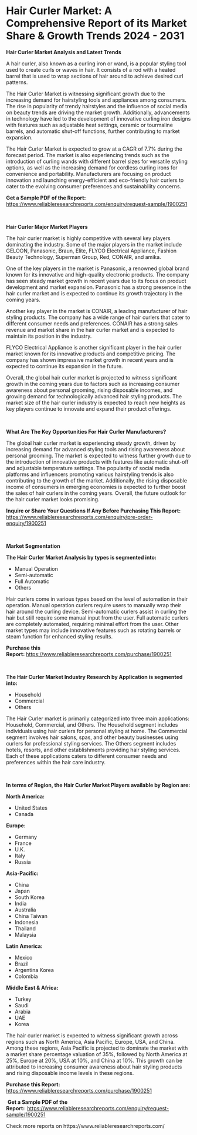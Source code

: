 <p><h1>Hair Curler Market: A Comprehensive Report of its Market Share & Growth Trends 2024 - 2031</h1></p><p><strong>Hair Curler Market Analysis and Latest Trends</strong></p>
<p><p>A hair curler, also known as a curling iron or wand, is a popular styling tool used to create curls or waves in hair. It consists of a rod with a heated barrel that is used to wrap sections of hair around to achieve desired curl patterns.</p><p>The Hair Curler Market is witnessing significant growth due to the increasing demand for hairstyling tools and appliances among consumers. The rise in popularity of trendy hairstyles and the influence of social media on beauty trends are driving the market growth. Additionally, advancements in technology have led to the development of innovative curling iron designs with features such as adjustable heat settings, ceramic or tourmaline barrels, and automatic shut-off functions, further contributing to market expansion.</p><p>The Hair Curler Market is expected to grow at a CAGR of 7.7% during the forecast period. The market is also experiencing trends such as the introduction of curling wands with different barrel sizes for versatile styling options, as well as the increasing demand for cordless curling irons for convenience and portability. Manufacturers are focusing on product innovation and launching energy-efficient and eco-friendly hair curlers to cater to the evolving consumer preferences and sustainability concerns.</p></p>
<p><strong>Get a Sample PDF of the Report:&nbsp;</strong> <a href="https://www.reliableresearchreports.com/enquiry/request-sample/1900251">https://www.reliableresearchreports.com/enquiry/request-sample/1900251</a></p>
<p>&nbsp;</p>
<p><strong>Hair Curler Major Market Players</strong></p>
<p><p>The hair curler market is highly competitive with several key players dominating the industry. Some of the major players in the market include GELOON, Panasonic, Braun, Elite, FLYCO Electrical Appliance, Fashion Beauty Technology, Superman Group, Red, CONAIR, and amika.</p><p>One of the key players in the market is Panasonic, a renowned global brand known for its innovative and high-quality electronic products. The company has seen steady market growth in recent years due to its focus on product development and market expansion. Panasonic has a strong presence in the hair curler market and is expected to continue its growth trajectory in the coming years.</p><p>Another key player in the market is CONAIR, a leading manufacturer of hair styling products. The company has a wide range of hair curlers that cater to different consumer needs and preferences. CONAIR has a strong sales revenue and market share in the hair curler market and is expected to maintain its position in the industry.</p><p>FLYCO Electrical Appliance is another significant player in the hair curler market known for its innovative products and competitive pricing. The company has shown impressive market growth in recent years and is expected to continue its expansion in the future.</p><p>Overall, the global hair curler market is projected to witness significant growth in the coming years due to factors such as increasing consumer awareness about personal grooming, rising disposable incomes, and growing demand for technologically advanced hair styling products. The market size of the hair curler industry is expected to reach new heights as key players continue to innovate and expand their product offerings.</p></p>
<p>&nbsp;</p>
<p><strong>What Are The Key Opportunities For Hair Curler Manufacturers?</strong></p>
<p><p>The global hair curler market is experiencing steady growth, driven by increasing demand for advanced styling tools and rising awareness about personal grooming. The market is expected to witness further growth due to the introduction of innovative products with features like automatic shut-off and adjustable temperature settings. The popularity of social media platforms and influencers promoting various hairstyling trends is also contributing to the growth of the market. Additionally, the rising disposable income of consumers in emerging economies is expected to further boost the sales of hair curlers in the coming years. Overall, the future outlook for the hair curler market looks promising.</p></p>
<p><strong>Inquire or Share Your Questions If Any Before Purchasing This Report:</strong> <a href="https://www.reliableresearchreports.com/enquiry/pre-order-enquiry/1900251">https://www.reliableresearchreports.com/enquiry/pre-order-enquiry/1900251</a></p>
<p>&nbsp;</p>
<p><strong>Market Segmentation</strong></p>
<p><strong>The Hair Curler Market Analysis by types is segmented into:</strong></p>
<p><ul><li>Manual Operation</li><li>Semi-automatic</li><li>Full Automatic</li><li>Others</li></ul></p>
<p><p>Hair curlers come in various types based on the level of automation in their operation. Manual operation curlers require users to manually wrap their hair around the curling device. Semi-automatic curlers assist in curling the hair but still require some manual input from the user. Full automatic curlers are completely automated, requiring minimal effort from the user. Other market types may include innovative features such as rotating barrels or steam function for enhanced styling results.</p></p>
<p><strong>Purchase this Report:&nbsp;</strong><a href="https://www.reliableresearchreports.com/purchase/1900251">https://www.reliableresearchreports.com/purchase/1900251</a></p>
<p>&nbsp;</p>
<p><strong>The Hair Curler Market Industry Research by Application is segmented into:</strong></p>
<p><ul><li>Household</li><li>Commercial</li><li>Others</li></ul></p>
<p><p>The Hair Curler market is primarily categorized into three main applications: Household, Commercial, and Others. The Household segment includes individuals using hair curlers for personal styling at home. The Commercial segment involves hair salons, spas, and other beauty businesses using curlers for professional styling services. The Others segment includes hotels, resorts, and other establishments providing hair styling services. Each of these applications caters to different consumer needs and preferences within the hair care industry.</p></p>
<p>&nbsp;</p>
<p><strong>In terms of Region, the Hair Curler Market Players available by Region are:</strong></p>
<p>
    <p> <strong> North America: </strong>
        <ul>
            <li>United States</li>
            <li>Canada</li>
        </ul>
        </p> 
    <p> <strong> Europe: </strong>
        <ul>
            <li>Germany</li>
            <li>France</li>
            <li>U.K.</li>
            <li>Italy</li>
            <li>Russia</li>
        </ul>
        </p> 
    <p> <strong> Asia-Pacific: </strong>
        <ul>
            <li>China</li>
            <li>Japan</li>
            <li>South Korea</li>
            <li>India</li>
            <li>Australia</li>
            <li>China Taiwan</li>
            <li>Indonesia</li>
            <li>Thailand</li>
            <li>Malaysia</li>
        </ul>
        </p> 
    <p> <strong> Latin America: </strong>
        <ul>
            <li>Mexico</li>
            <li>Brazil</li>
            <li>Argentina Korea</li>
            <li>Colombia</li>
        </ul>
        </p> 
    <p> <strong> Middle East & Africa: </strong>
        <ul>
            <li>Turkey</li>
            <li>Saudi</li>
            <li>Arabia</li>
            <li>UAE</li>
            <li>Korea</li>
        </ul>
    </p>
    </p>
<p><p>The hair curler market is expected to witness significant growth across regions such as North America, Asia Pacific, Europe, USA, and China. Among these regions, Asia Pacific is projected to dominate the market with a market share percentage valuation of 35%, followed by North America at 25%, Europe at 20%, USA at 10%, and China at 10%. This growth can be attributed to increasing consumer awareness about hair styling products and rising disposable income levels in these regions.</p></p>
<p><strong>Purchase this Report: </strong><a href="https://www.reliableresearchreports.com/purchase/1900251">https://www.reliableresearchreports.com/purchase/1900251</a></p>
<p>&nbsp;<strong>Get a Sample PDF of the Report:&nbsp;&nbsp;</strong><a href="https://www.reliableresearchreports.com/enquiry/request-sample/1900251">https://www.reliableresearchreports.com/enquiry/request-sample/1900251</a></p>
<p><strong></strong></p>
<p>Check more reports on https://www.reliableresearchreports.com/</p>